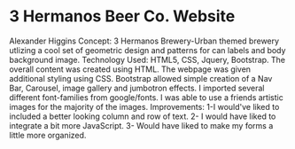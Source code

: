 # 3 Hermanos Beer Co. Website
Alexander Higgins
Concept: 3 Hermanos Brewery-Urban themed brewery utlizing a cool set of geometric design and patterns for can labels and body background image.
Technology Used: HTML5, CSS, Jquery, Bootstrap.
The overall content was created using HTML. The webpage was given additional styling using CSS.
Bootstrap allowed simple creation of a Nav Bar, Carousel, image gallery and jumbotron effects.
I imported several different font-families from google/fonts. I was able to use a friends artistic images for the majority of the images.
Improvements: 1-I would've liked to included a better looking column and row of text. 2- I would have liked to integrate a bit more JavaScript. 
3- Would have liked to make my forms a little more organized.
